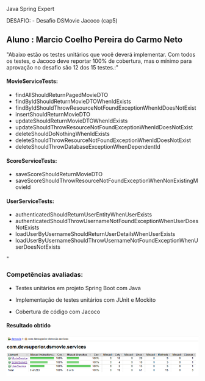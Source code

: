 
Java Spring Expert

DESAFIO: - Desafio DSMovie Jacoco (cap5)


## Aluno : Marcio Coelho Pereira do Carmo Neto 

"Abaixo estão os testes unitários que você deverá implementar. Com todos os testes, o Jacoco deve reportar 100% de cobertura, mas o mínimo para aprovação no desafio são 12 dos 15 testes.:"

#### MovieServiceTests:
- findAllShouldReturnPagedMovieDTO
- findByIdShouldReturnMovieDTOWhenIdExists
- findByIdShouldThrowResourceNotFoundExceptionWhenIdDoesNotExist
- insertShouldReturnMovieDTO
- updateShouldReturnMovieDTOWhenIdExists
- updateShouldThrowResourceNotFoundExceptionWhenIdDoesNotExist
- deleteShouldDoNothingWhenIdExists
- deleteShouldThrowResourceNotFoundExceptionWhenIdDoesNotExist
- deleteShouldThrowDatabaseExceptionWhenDependentId


#### ScoreServiceTests:
- saveScoreShouldReturnMovieDTO
- saveScoreShouldThrowResourceNotFoundExceptionWhenNonExistingMovieId

#### UserServiceTests:
- authenticatedShouldReturnUserEntityWhenUserExists
- authenticatedShouldThrowUsernameNotFoundExceptionWhenUserDoesNotExists
- loadUserByUsernameShouldReturnUserDetailsWhenUserExists
- loadUserByUsernameShouldThrowUsernameNotFoundExceptionWhenUserDoesNotExists

"

### Competências avaliadas:

- Testes unitários em projeto Spring Boot com Java

- Implementação de testes unitários com JUnit e Mockito

- Cobertura de código com Jacoco

#### Resultado obtido

![Diagrama01](./imgs/img.png)


